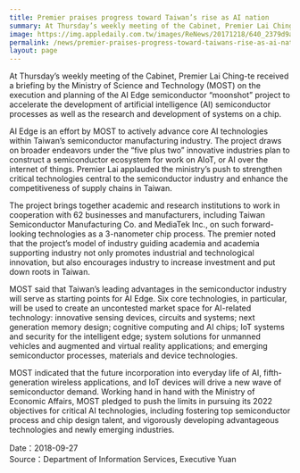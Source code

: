 ```yaml
---
title: Premier praises progress toward Taiwan’s rise as AI nation
summary: At Thursday’s weekly meeting of the Cabinet, Premier Lai Ching-te received a briefing by the Ministry of Science and Technology (MOST) on the execution and planning of the artificial intelligence (AI) semiconductor processes as well as the research and development of systems on a chip.
image: https://img.appledaily.com.tw/images/ReNews/20171218/640_2379d9a9b121957f851bc494da77978f.jpg
permalink: /news/premier-praises-progress-toward-taiwans-rise-as-ai-nation/
layout: page
---
```

At Thursday’s weekly meeting of the Cabinet, Premier Lai Ching-te received a briefing by the Ministry of Science and Technology (MOST) on the execution and planning of the AI Edge semiconductor “moonshot” project to accelerate the development of artificial intelligence (AI) semiconductor processes as well as the research and development of systems on a chip.

AI Edge is an effort by MOST to actively advance core AI technologies within Taiwan’s semiconductor manufacturing industry. The project draws on broader endeavors under the “five plus two” innovative industries plan to construct a semiconductor ecosystem for work on AIoT, or AI over the internet of things. Premier Lai applauded the ministry’s push to strengthen critical technologies central to the semiconductor industry and enhance the competitiveness of supply chains in Taiwan.

The project brings together academic and research institutions to work in cooperation with 62 businesses and manufacturers, including Taiwan Semiconductor Manufacturing Co. and MediaTek Inc., on such forward-looking technologies as a 3-nanometer chip process. The premier noted that the project’s model of industry guiding academia and academia supporting industry not only promotes industrial and technological innovation, but also encourages industry to increase investment and put down roots in Taiwan.

MOST said that Taiwan’s leading advantages in the semiconductor industry will serve as starting points for AI Edge. Six core technologies, in particular, will be used to create an uncontested market space for AI-related technology: innovative sensing devices, circuits and systems; next generation memory design; cognitive computing and AI chips; IoT systems and security for the intelligent edge; system solutions for unmanned vehicles and augmented and virtual reality applications; and emerging semiconductor processes, materials and device technologies.

MOST indicated that the future incorporation into everyday life of AI, fifth-generation wireless applications, and IoT devices will drive a new wave of semiconductor demand. Working hand in hand with the Ministry of Economic Affairs, MOST pledged to push the limits in pursuing its 2022 objectives for critical AI technologies, including fostering top semiconductor process and chip design talent, and vigorously developing advantageous technologies and newly emerging industries.

Date：2018-09-27
<br/>
Source：Department of Information Services, Executive Yuan
